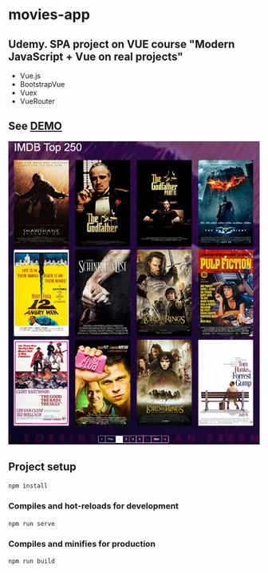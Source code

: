 # movies-app
## Udemy. SPA project on VUE course "Modern JavaScript + Vue on real projects"

* Vue.js
* BootstrapVue
* Vuex
* VueRouter

## See [DEMO](https://volkovva.github.io/movies-app/)
![movies-app](screenshots/demo.png "demo movies-app")

## Project setup
```
npm install
```
### Compiles and hot-reloads for development
```
npm run serve
```
### Compiles and minifies for production
```
npm run build
```